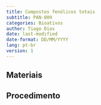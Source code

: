 ```yaml
---
title: Compostos fenólicos totais
subtitle: PAN-009
categories: Bioativos
author: Tiago Dias
date: last-modified
date-format: DD/MM/YYYY
lang: pt-br
version: 1
---
```


## Materiais

## Procedimento
